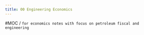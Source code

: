 ```yaml
---
title: 00 Engineering Economics
---
```


#MOC / `for economics notes with focus on petroleum fiscal and engineering`

